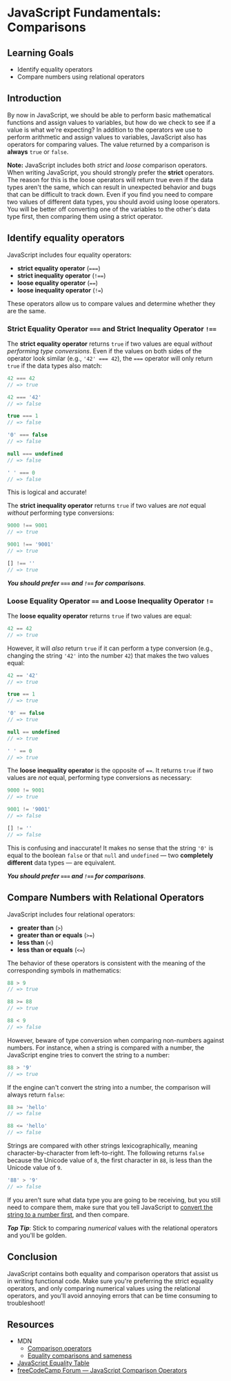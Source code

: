 # JavaScript Fundamentals: Comparisons

## Learning Goals

* Identify equality operators
* Compare numbers using relational operators

## Introduction

By now in JavaScript, we should be able to perform basic mathematical functions
and assign values to variables, but how do we check to see if a value is what
we're expecting? In addition to the operators we use to perform arithmetic and
assign values to variables, JavaScript also has operators for comparing values.
The value returned by a comparison is **always** `true` or `false`.

**Note:** JavaScript includes both _strict_ and _loose_ comparison operators.
When writing JavaScript, you should strongly prefer the **strict** operators.
The reason for this is the loose operators will return true even if the data
types aren't the same, which can result in unexpected behavior and bugs that can
be difficult to track down. Even if you find you need to compare two values of
different data types, you should avoid using loose operators. You will be better
off converting one of the variables to the other's data type first, then
comparing them using a strict operator.

## Identify equality operators

JavaScript includes four equality operators:

* **strict equality operator** (`===`)
* **strict inequality operator** (`!==`)
* **loose equality operator** (`==`)
* **loose inequality operator** (`!=`)

These operators allow us to compare values and determine whether they are the
same.

### Strict Equality Operator `===` and Strict Inequality Operator `!==`

The **strict equality operator** returns `true` if two values are equal _without
performing type conversions_. Even if the values on both sides of the operator
look similar (e.g., `'42' === 42`), the `===` operator will only return `true`
if the data types also match:

```js
42 === 42
// => true

42 === '42'
// => false

true === 1
// => false

'0' === false
// => false

null === undefined
// => false

' ' === 0
// => false
```

This is logical and accurate!

The **strict inequality operator** returns `true` if two values are _not_ equal
_without_ performing type conversions:

```js
9000 !== 9001
// => true

9001 !== '9001'
// => true

[] !== ''
// => true
```

***You should prefer `===` and `!==` for comparisons***.

### Loose Equality Operator `==` and Loose Inequality Operator `!=`

The **loose equality operator** returns `true` if two values are equal:

```js
42 == 42
// => true
```

However, it will _also_ return `true` if it can perform a type conversion (e.g.,
changing the string `'42'` into the number `42`) that makes the two values
equal:

```js
42 == '42'
// => true

true == 1
// => true

'0' == false
// => true

null == undefined
// => true

' ' == 0
// => true
```

The **loose inequality operator** is the opposite of `==`. It returns `true` if
two values are _not_ equal, performing type conversions as necessary:

```js
9000 != 9001
// => true

9001 != '9001'
// => false

[] != ''
// => false
```

This is confusing and inaccurate! It makes no sense that the string `'0'` is
equal to the boolean `false` or that `null` and `undefined` &mdash; two **completely
different** data types &mdash; are equivalent.

***You should prefer `===` and `!==` for comparisons***.

## Compare Numbers with Relational Operators

JavaScript includes four relational operators:

* **greater than** (`>`)
* **greater than or equals** (`>=`)
* **less than** (`<`)
* **less than or equals** (`<=`)

The behavior of these operators is consistent with the meaning of the corresponding symbols in mathematics:

```js
88 > 9
// => true

88 >= 88
// => true

88 < 9
// => false
```

However, beware of type conversion when comparing non-numbers against numbers.
For instance, when a string is compared with a number, the JavaScript engine
tries to convert the string to a number:

```js
88 > '9'
// => true
```

If the engine can't convert the string into a number, the comparison will always
return `false`:

```js
88 >= 'hello'
// => false

88 <= 'hello'
// => false
```

Strings are compared with other strings lexicographically, meaning
character-by-character from left-to-right. The following returns `false` because
the Unicode value of `8`, the first character in `88`, is less than the Unicode
value of `9`.

```js
'88' > '9'
// => false
```

If you aren't sure what data type you are going to be receiving, but you still
need to compare them, make sure that you tell JavaScript to [convert the string
to a number first](https://gomakethings.com/converting-strings-to-numbers-with-vanilla-javascript/), and then compare.

***Top Tip***: Stick to comparing _numerical_ values with the relational
 operators and you'll be golden.

## Conclusion

JavaScript contains both equality and comparison operators that assist us in
writing functional code. Make sure you're preferring the strict equality
operators, and only comparing numerical values using the relational operators,
and you'll avoid annoying errors that can be time consuming to troubleshoot!

## Resources

* MDN
  * [Comparison operators](https://developer.mozilla.org/en-US/docs/Web/JavaScript/Reference/Operators/Comparison_Operators)
  * [Equality comparisons and sameness](https://developer.mozilla.org/en-US/docs/Web/JavaScript/Equality_comparisons_and_sameness)
* [JavaScript Equality Table](http://dorey.github.io/JavaScript-Equality-Table/)
* [freeCodeCamp Forum — JavaScript Comparison Operators](https://forum.freecodecamp.org/t/javascript-comparison-operators/14660)
